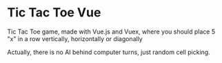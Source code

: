 # Tic Tac Toe Vue

Tic Tac Toe game, made with Vue.js and Vuex, where you should place 5 "x" in a row vertically, horizontally or diagonally

Actually, there is no AI behind computer turns, just random cell picking.
